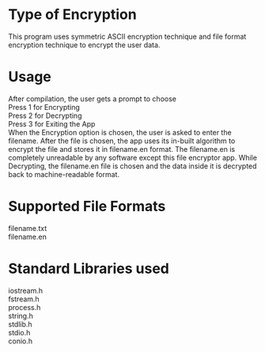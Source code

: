 # Type of Encryption
This program uses symmetric ASCII encryption technique and file format encryption technique to encrypt the user data.

# Usage
After compilation, the user gets a prompt to choose   
Press 1 for Encrypting     
Press 2 for Decrypting      
Press 3 for Exiting the App      
When the Encryption option is chosen, the user is asked to enter the filename. After the file is chosen, the app uses its in-built algorithm to encrypt the file and stores it in filename.en format. The filename.en is completely unreadable by any software except this file encryptor app. 
While Decrypting, the filename.en file is chosen and the data inside it is decrypted back to machine-readable format. 
 
# Supported File Formats
filename.txt    
filename.en

# Standard Libraries used
iostream.h   
fstream.h   
process.h   
string.h   
stdlib.h   
stdio.h   
conio.h   

